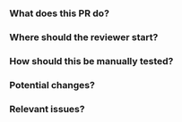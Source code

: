 ### What does this PR do?

### Where should the reviewer start?

### How should this be manually tested?

### Potential changes?

### Relevant issues?
